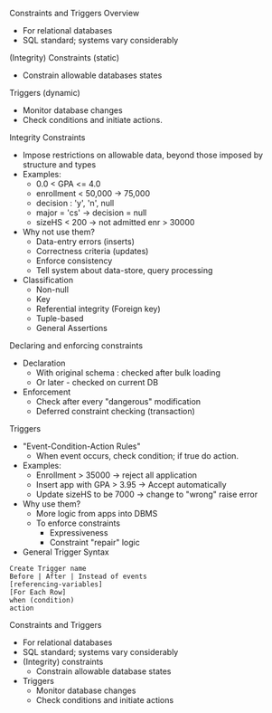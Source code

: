 Constraints and Triggers Overview
  - For relational databases
  - SQL standard; systems vary considerably

(Integrity) Constraints (static)
  - Constrain allowable databases states

Triggers (dynamic)
  - Monitor database changes
  - Check conditions and initiate actions.

Integrity Constraints
  - Impose restrictions on allowable data, beyond those imposed by structure and types
  - Examples:
    - 0.0 < GPA <= 4.0
    - enrollment < 50,000 -> 75,000
    - decision : 'y', 'n', null
    - major = 'cs' -> decision = null
    - sizeHS < 200 -> not admitted enr > 30000
  - Why not use them?
    - Data-entry errors (inserts)
    - Correctness criteria (updates)
    - Enforce consistency
    - Tell system about data-store, query processing
  - Classification
    - Non-null
    - Key
    - Referential integrity (Foreign key)
    - Tuple-based
    - General Assertions

Declaring and enforcing constraints
  - Declaration
    - With original schema : checked after bulk loading
    - Or later - checked on current DB
  - Enforcement
    - Check after every "dangerous" modification
    - Deferred constraint checking (transaction)

Triggers
  - "Event-Condition-Action Rules"
    - When event occurs, check condition; if true do action.
  - Examples:
    - Enrollment > 35000 -> reject all application
    - Insert app with GPA > 3.95 -> Accept automatically
    - Update sizeHS to be 7000 -> change to "wrong" raise error
  - Why use them?
    - More logic from apps into DBMS
    - To enforce constraints
      - Expressiveness
      - Constraint "repair" logic
  - General Trigger Syntax
  ```
  Create Trigger name
  Before | After | Instead of events
  [referencing-variables]
  [For Each Row]
  when (condition)
  action
  ```

Constraints and Triggers
  - For relational databases
  - SQL standard; systems vary considerably
  - (Integrity) constraints
    - Constrain allowable database states
  - Triggers
    - Monitor database changes
    - Check conditions and initiate actions
